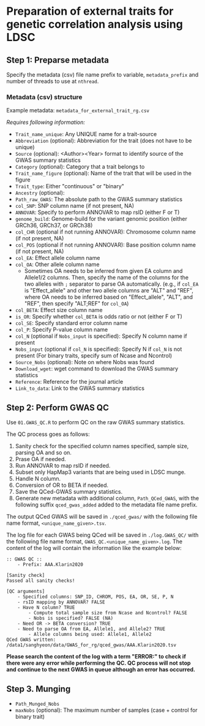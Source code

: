 # Preparation of external traits for genetic correlation analysis using LDSC


## Step 1: Preparse metadata

Specify the metadata (csv) file name prefix to variable, `metadata_prefix` and number of threads to use at `nthread`.

### Metadata (csv) structure

Example metadata: `metadata_for_external_trait_rg.csv`

*Requires following information:*
- `Trait_name_unique`: Any UNIQUE name for a trait-source
- `Abbreviation` (optional): Abbreviation for the trait (does not have to be unique)
- `Source` (optional): \<Author>\<Year> format to identify source of the GWAS summary statistics
- `Category` (optional): Category that a trait belongs to
- `Trait_name_figure` (optional): Name of the trait that will be used in the figure
- `Trait_type`: Either "continuous" or "binary"
- `Ancestry` (optional): 
- `Path_raw_GWAS`: The absolute path to the GWAS summary statistics
- `col_SNP`: SNP column name (if not present, NA)
- `ANNOVAR`: Specify to perform ANNOVAR to map rsID (either F or T)
- `genome_build`: Genome-build for the variant genomic position (either GRCh36, GRCh37, or GRCh38)
- `col_CHR` (optional if not running ANNOVAR): Chromosome column name (if not present, NA)
- `col_POS` (optional if not running ANNOVAR): Base position column name (if not present, NA)
- `col_EA`: Effect allele column name
- `col_OA`: Other allele column name
    - Sometimes OA needs to be inferred from given EA column and Allele1/2 columns. Then, specify the name of the columns for the two alleles with `;` separator to parse OA automatically. (e.g., if `col_EA` is "Effect_allele" and other two allele columns are "ALT" and "REF", where OA needs to be inferred based on "Effect_allele", "ALT", and "REF", then specify "ALT;REF" for `col_OA`)
- `col_BETA`: Effect size column name
- `is_OR`: Specify whether `col_BETA` is odds ratio or not (either F or T)
- `col_SE`: Specify standard error column name
- `col_P`: Specify P-value column name
- `col_N` (optional if `Nobs_input` is specified): Specify N column name if present
- `Nobs_input` (optional if `col_N` is specified): Specify N if `col_N` is not present (For binary traits, specify sum of Ncase and Ncontrol)
- `Source_Nobs` (optional): Note on where Nobs was found
- `Download_wget`: wget command to download the GWAS summary statistics
- `Reference`: Reference for the journal article
- `Link_to_data`: Link to the GWAS summary statistics



## Step 2: Perform GWAS QC

Use `01.GWAS_QC.R` to perform QC on the raw GWAS summary statistics.

The QC process goes as follows:
1. Sanity check for the specified column names specified, sample size, parsing OA and so on. 
2. Prase OA if needed.
3. Run ANNOVAR to map rsID if needed.
4. Subset only HapMap3 variants that are being used in LDSC munge.
5. Handle N column.
6. Conversion of OR to BETA if needed.
7. Save the QCed-GWAS summary statistics.
8. Generate new metadata with additional column, `Path_QCed_GWAS`, with the following suffix `qced_gwas_added` added to the metadata file name prefix.

The output QCed GWAS will be saved in `./qced_gwas/` with the following file name format, `<unique_name_given>.tsv`.

The log file for each GWAS being QCed will be saved in `./log.GWAS_QC/` with the following file name format, `GWAS_QC.<unique_name_given>.log`.
The content of the log will contain the information like the example below:
```
:: GWAS QC ::
	- Prefix: AAA.Klarin2020

[Sanity check]
Passed all sanity checks!

[QC arguments]
	- Specified columns: SNP_ID, CHROM, POS, EA, OR, SE, P, N
	- rsID mapping by ANNOVAR? FALSE
	- Have N column? TRUE
		- Compute total sample size from Ncase and Ncontrol? FALSE
		- Nobs is specified? FALSE (NA)
	- Need OR -> BETA conversion? TRUE
	- Need to parse OA from EA, Allele1, and Allele2? TRUE
		- Allele columns being used: Allele1, Allele2
QCed GWAS written: /data1/sanghyeon/data/GWAS_for_rg/qced_gwas/AAA.Klarin2020.tsv
```

**Please search the content of the log with a term "ERROR:" to check if there were any error while performing the QC. QC process will not stop and continue to the next GWAS in queue although an error has occurred.**


## Step 3. Munging

- `Path_Munged_Nobs`
- `maxNobs` (optional): The maximum number of samples (case + control for binary trait)